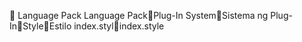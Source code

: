       Language Pack   Language Pack   Plug-In System   Sistema ng Plug-In   Style   Estilo
   index.styl   index.style